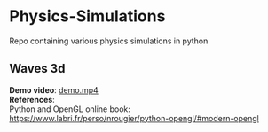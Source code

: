 # Physics-Simulations
Repo containing various physics simulations in python


## Waves 3d  
**Demo video**: [demo.mp4](https://user-images.githubusercontent.com/72514269/151450606-4a5aecd2-4f89-45d2-a564-e09310d22032.mp4)  
**References**:  
Python and OpenGL  online book: https://www.labri.fr/perso/nrougier/python-opengl/#modern-opengl

